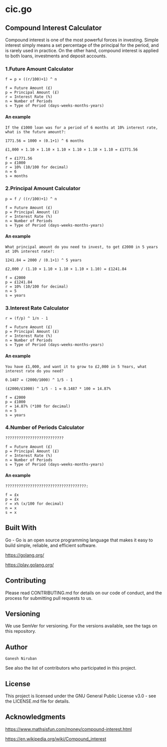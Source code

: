 # cic.go

## Compound Interest Calculator
Compound interest is one of the most powerful forces in investing. Simple interest simply means a set percentage of the principal for the period, and is rarely used in practice. On the other hand, compound interest is applied to both loans, investments and deposit accounts.

### 1.Future Amount Calculator
```
f = p × ((r/100)+1) ^ n

f = Future Amount (£)
p = Principal Amount (£)
r = Interest Rate (%)
n = Number of Periods
s = Type of Period (days-weeks-months-years)
```
#### An example
```
If the £1000 loan was for a period of 6 months at 10% interest rate, what is the future amount?:

1771.56 = 1000 × (0.1+1) ^ 6 months

£1,000 × 1.10 × 1.10 × 1.10 × 1.10 × 1.10 × 1.10 = £1771.56

f = £1771.56
p = £1000
r = 10% (10/100 for decimal)
n = 6
s = months
```
### 2.Principal Amount Calculator
```
p = f / ((r/100)+1) ^ n

f = Future Amount (£)
p = Principal Amount (£)
r = Interest Rate (%)
n = Number of Periods
s = Type of Period (days-weeks-months-years)
```
#### An example
```
What principal amount do you need to invest, to get £2000 in 5 years at 10% interest rate?:

1241.84 = 2000 / (0.1+1) ^ 5 years

£2,000 / (1.10 × 1.10 × 1.10 × 1.10 × 1.10) = £1241.84

f = £2000
p = £1241.84
r = 10% (10/100 for decimal)
n = 5
s = years
```
### 3.Interest Rate Calculator
```
r = (f/p) ^ 1/n - 1

f = Future Amount (£)
p = Principal Amount (£)
r = Interest Rate (%)
n = Number of Periods
s = Type of Period (days-weeks-months-years)
```
#### An example
```
You have £1,000, and want it to grow to £2,000 in 5 Years, what interest rate do you need?

0.1487 = (2000/1000) ^ 1/5 - 1

(£2000/£1000) ^ 1/5 - 1 = 0.1487 * 100 = 14.87%

f = £2000
p = £1000
r = 14.87% (*100 for decimal)
n = 5
s = years
```
### 4.Number of Periods Calculator
```
??????????????????????????

f = Future Amount (£)
p = Principal Amount (£)
r = Interest Rate (%)
n = Number of Periods
s = Type of Period (days-weeks-months-years)
```
#### An example
```
????????????????????????????????????:

f = £x
p = £x
r = x% (x/100 for decimal)
n = x
s = x
```
## Built With 

Go - Go is an open source programming language that makes it easy to build simple, reliable, and efficient software.

https://golang.org/

https://play.golang.org/

## Contributing

Please read CONTRIBUTING.md for details on our code of conduct, and the process for submitting pull requests to us.

## Versioning

We use SemVer for versioning. For the versions available, see the tags on this repository.

## Author
```
Ganesh Niruban
```
See also the list of contributors who participated in this project.

## License

This project is licensed under the GNU General Public License v3.0 - see the LICENSE.md file for details.

## Acknowledgments

https://www.mathsisfun.com/money/compound-interest.html

https://en.wikipedia.org/wiki/Compound_interest
